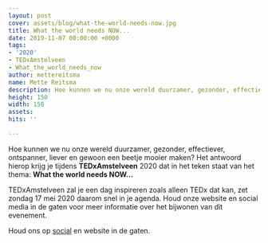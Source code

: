 ```yaml
---
layout: post
cover: assets/blog/what-the-world-needs-now.jpg
title: What the world needs NOW...
date: 2019-11-07 00:00:00 +0000
tags:
- '2020'
- TEDxAmstelveen
- What_the_world_needs_now
author: mettereitsma
name: Mette Reitsma
description: Hoe kunnen we nu onze wereld duurzamer, gezonder, effectiever, ontspanner, liever en gewoon een beetje mooier maken? Het antwoord hierop krijg je tijdens TEDxAmstelveen 2020 dat in het teken staat van het thema - What the world need NOW…
height: 150
width: 150
assets:
hits: ''

---
```

Hoe kunnen we nu onze wereld duurzamer, gezonder, effectiever, ontspanner, liever en gewoon een beetje mooier maken?
Het antwoord hierop krijg je tijdens **TEDxAmstelveen** 2020 dat in het teken staat van het thema: **What the world needs NOW…**

TEDxAmstelveen zal je een dag inspireren zoals alleen TEDx dat kan, zet zondag 17 mei 2020 daarom snel in je agenda. Houd onze website en social media in de gaten voor meer informatie over het bijwonen van dit evenement.

Houd ons op [social](https://www.facebook.com/TEDxAmstelveen "Facebook") en website in de gaten.
